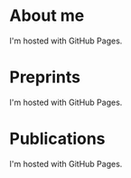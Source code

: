 <!DOCTYPE html>
<html>
<body>
<h1>About me</h1>
<p>I'm hosted with GitHub Pages.</p>
<h1>Preprints</h1>
<p>I'm hosted with GitHub Pages.</p>
<h1>Publications</h1>
<p>I'm hosted with GitHub Pages.</p>
</body>
</html>

